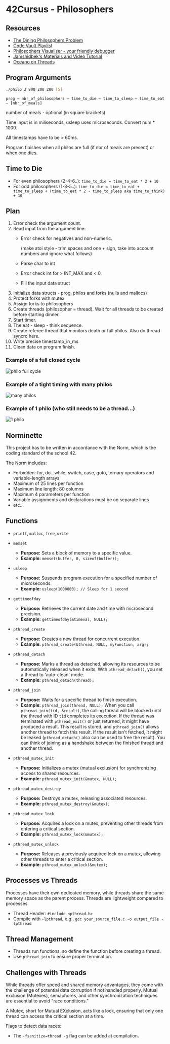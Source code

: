 # 42Cursus - Philosophers

## Resources

- [The Dining Philosophers Problem](https://www.javatpoint.com/os-dining-philosophers-problem)
- [Code Vault Playlist](https://www.youtube.com/watch?v=d9s_d28yJq0&list=PLfqABt5AS4FmuQf70psXrsMLEDQXNkLq2)
- [Philosophers Visualiser - your friendly debugger](https://nafuka11.github.io/philosophers-visualizer/)
- [Jamshidbek's Materials and Video Tutorial](https://github.com/Jamshidbek2000/philosophers_42)
- [Oceano on Threads](https://medium.com/@jalal92/lets-discuss-threads-grab-a-coffee-ad4d4ebf7181)

## Program Arguments

```bash
./philo 3 800 200 200 [5]
```
`prog — nbr_of_philosophers — time_to_die — time_to_sleep — time_to_eat — [nbr_of_meals]`


number of meals - optional (in square brackets)

Time input is in miliseconds, usleep uses microseconds. Convert num * 1000.

All timestamps have to be > 60ms.

Program finishes when all philos are full (if nbr of meals are present) or when one dies.

## Time to Die

- For even philosophers (2-4-6..): `time_to_die = time_to_eat * 2 + 10` 
- For odd philosophers (1-3-5..): `time_to_die = time_to_eat + time_to_sleep + (time_to_eat * 2 - time_to_sleep aka time_to_think) + 10`
  
## Plan

1. Error check the argument count.
2. Read input from the argument line:
    - Error check for negatives and non-numeric.
        
        (make atoi style - trim spaces and one + sign, take into account numbers and ignore what follows)
        
    - Parse char to int
    - Error check int for > INT_MAX and < 0.
    - Fill the input data struct
3. Initialize data structs - prog, philos and forks (nulls and mallocs)
4. Protect forks with mutex
5. Assign forks to philosophers
6. Create threads (philosopher = thread). Wait for all threads to be created before starting dinner.
7. Start timer.
8. The eat - sleep - think sequence.
9. Create referee thread that monitors death or full philos. Also do thread syncro here.
10. Write precise timestamp_in_ms
11. Clean data on program finish.

### Example of a full closed cycle
![philo full cycle](pics/philo4-410-200-100-2.jpg)

### Example of a tight timing with many philos
![many philos](pics/philo-199-610-200-100.jpg)

### Example of 1 philo (who still needs to be a thread...)
![1 philo](pics/philo1-800-200-200.jpg)

## Norminette
This project has to be written in accordance with the Norm, which is the coding standard of the school 42.

The Norm includes:
- Forbidden: for, do...while, switch, case, goto, ternary operators and variable-length arrays 
- Maximum of 25 lines per function
- Maximum line length: 80 columns
- Maximum 4 parameters per function 
- Variable assignments and declarations must be on separate lines
- etc...
    
## Functions

- `printf`, `malloc`, `free`, `write`
- `memset`
   - **Purpose:** Sets a block of memory to a specific value.
   - **Example:** `memset(buffer, 0, sizeof(buffer));`
- `usleep`
   - **Purpose:** Suspends program execution for a specified number of microseconds.
   - **Example:** `usleep(1000000); // Sleep for 1 second`
- `gettimeofday`
   - **Purpose:** Retrieves the current date and time with microsecond precision.
   - **Example:** `gettimeofday(&timeval, NULL);`
- `pthread_create`
   - **Purpose:** Creates a new thread for concurrent execution.
   - **Example:** `pthread_create(&thread, NULL, myFunction, arg);`
- `pthread_detach`
   - **Purpose:** Marks a thread as detached, allowing its resources to be automatically released when it exits. With `pthread_detach()`, you set a thread to 'auto-clean' mode.
   - **Example:** `pthread_detach(thread);`
- `pthread_join`
   - **Purpose:** Waits for a specific thread to finish execution.
   - **Example:** `pthread_join(thread, NULL);`
When you call `pthread_join(tid, &result)`, the calling thread will be blocked until the thread with ID `tid` completes its execution. If the thread was terminated with `pthread_exit()` or just returned, it might have produced a result. This result is stored, and `pthread_join()` allows another thread to fetch this result.
If the result isn't fetched, it might be leaked (`pthread_detach()` also can be used to free the result). You can think of joining as a handshake between the finished thread and another thread.

- `pthread_mutex_init`
   - **Purpose:** Initializes a mutex (mutual exclusion) for synchronizing access to shared resources.
   - **Example:** `pthread_mutex_init(&mutex, NULL);`
- `pthread_mutex_destroy`
   - **Purpose:** Destroys a mutex, releasing associated resources.
   - **Example:** `pthread_mutex_destroy(&mutex);`
- `pthread_mutex_lock`
   - **Purpose:** Acquires a lock on a mutex, preventing other threads from entering a critical section.
   - **Example:** `pthread_mutex_lock(&mutex);`
- `pthread_mutex_unlock`
   - **Purpose:** Releases a previously acquired lock on a mutex, allowing other threads to enter a critical section.
   - **Example:** `pthread_mutex_unlock(&mutex);`


## Processes vs Threads

Processes have their own dedicated memory, while threads share the same memory space as the parent process. Threads are lightweight compared to processes.

- Thread Header: `#include <pthread.h>`
- Compile with `-lpthread`, e.g., `gcc your_source_file.c -o output_file -lpthread`

## Thread Management

- Threads run functions, so define the function before creating a thread.
- Use `pthread_join` to ensure proper termination.

## Challenges with Threads

While threads offer speed and shared memory advantages, they come with the challenge of potential data corruption if not handled properly. Mutual exclusion (Mutexes), semaphores, and other synchronization techniques are essential to avoid "race conditions."

A Mutex, short for Mutual EXclusion, acts like a lock, ensuring that only one thread can access the critical section at a time.

Flags to detect data races:

- The `-fsanitize=thread -g` flag can be added at compilation.

